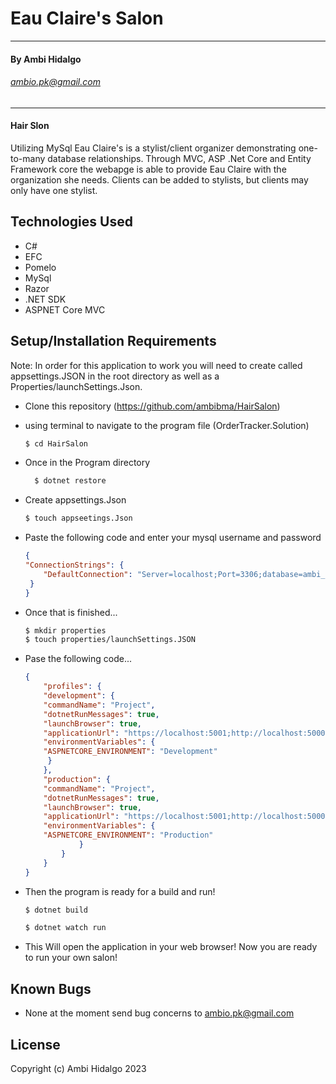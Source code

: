 
# Eau Claire's Salon

---
#### By Ambi Hidalgo
###### ambio.pk@gmail.com
---

####  Hair Slon
Utilizing MySql Eau Claire's is a stylist/client organizer demonstrating one-to-many database relationships. Through MVC, ASP .Net Core and Entity Framework core the webapge is able to provide Eau Claire with the organization she needs. Clients can be added to stylists, but clients may only have one stylist.
## Technologies Used
* C#
* EFC
* Pomelo
* MySql
* Razor
* .NET SDK
* ASPNET Core MVC


## Setup/Installation Requirements
Note: In order for this application to work you will need to create called appsettings.JSON in the root directory as well as a Properties/launchSettings.Json.
* Clone this repository (https://github.com/ambibma/HairSalon)
* using terminal to navigate to the program file (OrderTracker.Solution)
     ```bash
    $ cd HairSalon
    ```
* Once in the Program directory
  ```bash
    $ dotnet restore
    ```
* Create appsettings.Json
    ```bash
    $ touch appseetings.Json
    ```
* Paste the following code and enter your mysql username and password
    ```JSON
    {
    "ConnectionStrings": {
        "DefaultConnection": "Server=localhost;Port=3306;database=ambi_hidalgo;uid=[YOUR USERNAME];pwd=[YOUR PASSWORD];"
     }
    }
    ```
* Once that is finished...
   ```bash
   $ mkdir properties
   $ touch properties/launchSettings.JSON
   ```
* Pase the following code...
    ```JSON
    {
        "profiles": {
        "development": {
        "commandName": "Project",
        "dotnetRunMessages": true,
        "launchBrowser": true,
        "applicationUrl": "https://localhost:5001;http://localhost:5000",
        "environmentVariables": {
        "ASPNETCORE_ENVIRONMENT": "Development"
         }
        },
        "production": {
        "commandName": "Project",
        "dotnetRunMessages": true,
        "launchBrowser": true,
        "applicationUrl": "https://localhost:5001;http://localhost:5000",
        "environmentVariables": {
        "ASPNETCORE_ENVIRONMENT": "Production"
                }
            }
        }
    }
    ```
* Then the program is ready for a build and run!
    
    ```bash
    $ dotnet build
    ```

     ```bash
    $ dotnet watch run
    ```
* This Will open the application in your web browser! Now you are ready to run your own salon!

## Known Bugs

* None at the moment
send bug concerns to ambio.pk@gmail.com

## License


Copyright (c) Ambi Hidalgo 2023